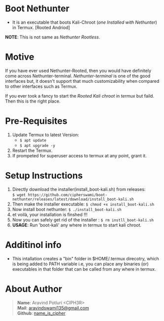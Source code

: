 # Boot Nethunter

- It is an executable that boots Kali-Chroot (_one Installed with Nethunter_) in Termux. [Rooted Andriod]

**NOTE**: This is not same as _Nethunter Rootless_.

# Motive
If you have ever used Nethunter-Rooted, then you would have definitely come across Nethunter-terminal. _Nethunter-terminal_ is one of the good interfaces but, it doesn't support that much customizability when compared to other interfaces such as Termux.  

If you ever took a fancy to start the _Rooted Kali chroot_ in _termux_ but faild. Then this is the right place.

# Pre-Requisites
1. Update Termux to latest Version:
    - `$ apt update`
    - `$ apt upgrade -y`
2. Restart the Termux.
3. If prompeted for superuser access to termux at any point, grant it.

# Setup Instructions
1. Directly download the installer(install_boot-kali.sh) from releases:    
   `$ wget https://github.com/cipherswami/boot-nethunter/releases/latest/download/install_boot-kali.sh`  
4. Then make the installer executable: `$ chmod +x install_boot-kali.sh`
5. Now install boot nethunter: `$ ./install_boot-kali.sh`
6. et voilà, your installation is finshed !!!
7. Now you can safely get rid of the installer : `$ rm instll_boot-kali.sh`
8. **USAGE**: Run 'boot-kali' any where in termux to start kali chroot.

# Additinol info
- This intallation creates a "bin" folder in $HOME/.termux direcotry, which is being added to PATH variable i.e, you can place any binaries (or) executables in that folder that can be called from any where in termux.

# About Author
> **Name**: Aravind Potluri \<CIPH3R\>  
> **Mail**: aravindswami135@gmail.com  
> **Github**: [name_is_cipher](https://github.com/name-is-cipher)  

